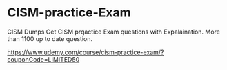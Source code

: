 # CISM-practice-Exam
CISM Dumps
 Get CISM prqactice Exam questions with Expalaination. More than 1100 up to date question.
 
https://www.udemy.com/course/cism-practice-exam/?couponCode=LIMITED50
